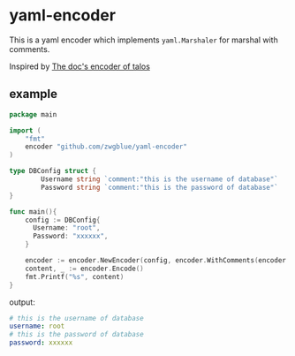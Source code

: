 # yaml-encoder

This is a yaml encoder which implements `yaml.Marshaler` for marshal with comments.

Inspired by [The doc's encoder of talos](https://github.com/siderolabs/talos/blob/main/pkg/machinery/config/encoder/encoder.go)

## example

```go
package main

import (
	"fmt"
	encoder "github.com/zwgblue/yaml-encoder"
)

type DBConfig struct {
		Username string `comment:"this is the username of database"`
		Password string `comment:"this is the password of database"`
}

func main(){
    config := DBConfig{
      Username: "root",
      Password: "xxxxxx",
    }

    encoder := encoder.NewEncoder(config, encoder.WithComments(encoder.CommentsOnHead))
    content, _ := encoder.Encode()
    fmt.Printf("%s", content)
}
```

output:

```yaml
# this is the username of database
username: root
# this is the password of database
password: xxxxxx
```
